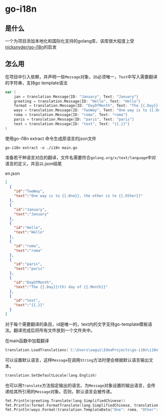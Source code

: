 # go-i18n

## 是什么

一个为项目添加本地化和国际化支持的golang库，该库很大程度上受[nicksnyder/go-i18n](https://github.com/nicksnyder/go-i18n)的启发

## 怎么用

在项目中引入依赖，并声明一些`Message`对象，`ID`必须唯一，`Text`中写入需要翻译的字符串，支持go template语法

```go
var (
	jan = translation.Message{ID: "January", Text: "January"}
	greeting = translation.Message{ID: "Hello", Text: "Hello"}
	format = translation.Message{ID: "DayOfMonth", Text: "The {{.Day}}(th) day of {{.Month}}"}
	ways = translation.Message{ID: "TwoWay", Text: "One way is to {{.One}}, the other is to {{.Other}}"}
	roma = translation.Message{ID: "roma", Text: "roma"}
	paris = translation.Message{ID: "paris", Text: "paris"}
	text = translation.Message{ID: "text", Text: "{{.}}"}
)
```

使用go-i18n extract 命令生成原语言的json文件
```shell
go-i18n extract -o ./i18n main.go
```

准备若干种语言对应的翻译，文件名需要符合`golang.org/x/text/language`中对语言的定义，并且以.json结尾

en.json
```json
[
  {
    "id":"TwoWay",
    "text":"One way is to {{.One}}, the other is to {{.Other}}"
  },
  {
    "id":"January",
    "text":"January"
  },
  {
    "id":"Hello",
    "text":"Hello"
  },
  {
    "id":"roma",
    "text":"roma"
  },
  {
    "id":"paris",
    "text":"paris"
  },
  {
    "id":"DayOfMonth",
    "text":"The {{.Day}}(th) day of {{.Month}}"
  },
  {
    "id":"text",
    "text":"{{.}}"
  }
]
```

对于每个需要翻译的条目，id是唯一的，text内的文字支持go-template模板语法。翻译完成后将所有文件放到一个文件夹中。

在main函数中加载翻译
```go
translation.LoadTranslations(`C:\Users\aagui\IdeaProjects\go-i18n\i18n`)
```

可以设置默认语言，这样`Message`在调用`String`方法时便会根据默认语言输出文本。
```go
translation.SetDefaultLocale(lang.English)
```

也可以用`Translate`方法指定输出的语言。为`Message`对象设置的输出语言，会传递给其所引用的`Message`对象。否则，默认语言会被传递。
```go
fmt.Println(greeting.Translate(lang.SimplifiedChinese))
fmt.Println(format.FormatTranslate(lang.SimplifiedChinese, translation.TemplateData{"Day": 2, "Month": jan}))
fmt.Println(ways.Format(translation.TemplateData{"One": roma, "Other": paris}))
```